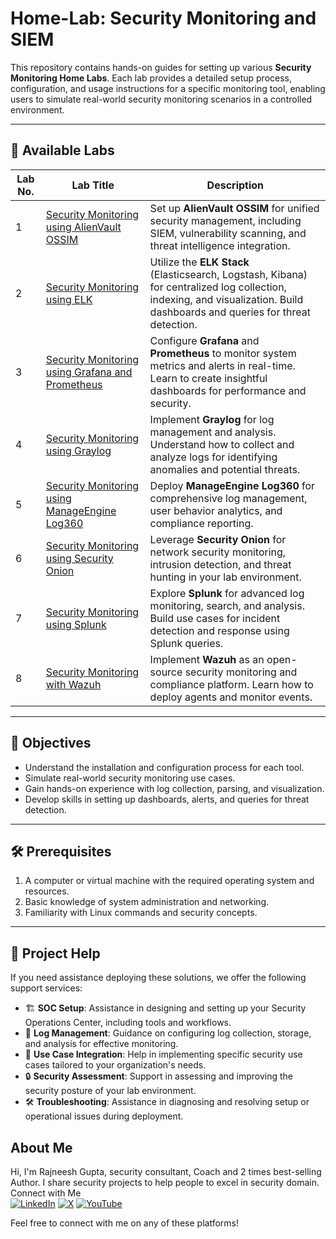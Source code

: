 # Home-Lab: Security Monitoring and SIEM 

This repository contains hands-on guides for setting up various **Security Monitoring Home Labs**. Each lab provides a detailed setup process, configuration, and usage instructions for a specific monitoring tool, enabling users to simulate real-world security monitoring scenarios in a controlled environment.

---

## 📂 Available Labs

| **Lab No.** | **Lab Title**                                             | **Description**                                                                                           |
|-------------|-----------------------------------------------------------|-----------------------------------------------------------------------------------------------------------|
| 1           | [Security Monitoring using AlienVault OSSIM](Security%20Monitoring%20using%20AlienVault%20OSSIM.md) | Set up **AlienVault OSSIM** for unified security management, including SIEM, vulnerability scanning, and threat intelligence integration. |
| 2           | [Security Monitoring using ELK](Security%20Monitoring%20using%20ELK.md)                         | Utilize the **ELK Stack** (Elasticsearch, Logstash, Kibana) for centralized log collection, indexing, and visualization. Build dashboards and queries for threat detection. |
| 3           | [Security Monitoring using Grafana and Prometheus](Security%20Monitoring%20using%20Grafana%20and%20Prometheus.md) | Configure **Grafana** and **Prometheus** to monitor system metrics and alerts in real-time. Learn to create insightful dashboards for performance and security. |
| 4           | [Security Monitoring using Graylog](Security%20Monitoring%20using%20Graylog.md)                 | Implement **Graylog** for log management and analysis. Understand how to collect and analyze logs for identifying anomalies and potential threats. |
| 5           | [Security Monitoring using ManageEngine Log360](Security%20Monitoring%20using%20ManageEngine%20Log360.md) | Deploy **ManageEngine Log360** for comprehensive log management, user behavior analytics, and compliance reporting. |
| 6           | [Security Monitoring using Security Onion](Security%20Monitoring%20using%20SecurityOnion.md)   | Leverage **Security Onion** for network security monitoring, intrusion detection, and threat hunting in your lab environment. |
| 7           | [Security Monitoring using Splunk](Security%20Monitoring%20using%20Splunk.md)                  | Explore **Splunk** for advanced log monitoring, search, and analysis. Build use cases for incident detection and response using Splunk queries. |
| 8           | [Security Monitoring with Wazuh](Security%20Monitoring%20with%20Wazuh.md)                      | Implement **Wazuh** as an open-source security monitoring and compliance platform. Learn how to deploy agents and monitor events. |


---

## 🎯 Objectives

- Understand the installation and configuration process for each tool.
- Simulate real-world security monitoring use cases.
- Gain hands-on experience with log collection, parsing, and visualization.
- Develop skills in setting up dashboards, alerts, and queries for threat detection.

---

## 🛠️ Prerequisites

1. A computer or virtual machine with the required operating system and resources.
2. Basic knowledge of system administration and networking.
3. Familiarity with Linux commands and security concepts.

---
## 🤝 Project Help

If you need assistance deploying these solutions, we offer the following support services:

- 🏗️ **SOC Setup**: Assistance in designing and setting up your Security Operations Center, including tools and workflows.
- 📄 **Log Management**: Guidance on configuring log collection, storage, and analysis for effective monitoring.
- 🔗 **Use Case Integration**: Help in implementing specific security use cases tailored to your organization's needs.
- 🔒 **Security Assessment**: Support in assessing and improving the security posture of your lab environment.
- 🛠️ **Troubleshooting**: Assistance in diagnosing and resolving setup or operational issues during deployment.

## About Me

Hi, I'm Rajneesh Gupta, security consultant, Coach and 2 times best-selling Author. I share security projects to help people to excel in security domain.
Connect with Me    
[![LinkedIn](https://img.shields.io/badge/LinkedIn-blue?style=for-the-badge&logo=linkedin)](https://www.linkedin.com/in/rajneeshcyber)
[![X](https://img.shields.io/badge/X-black?style=for-the-badge&logo=x)](https://twitter.com/rajneeshcyber)
[![YouTube](https://img.shields.io/badge/YouTube-red?style=for-the-badge&logo=youtube)](https://www.youtube.com/@rajneeshcyber)



Feel free to connect with me on any of these platforms!
